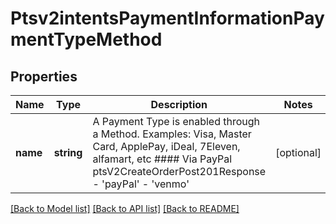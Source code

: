 # Ptsv2intentsPaymentInformationPaymentTypeMethod

## Properties
Name | Type | Description | Notes
------------ | ------------- | ------------- | -------------
**name** | **string** | A Payment Type is enabled through a Method. Examples: Visa, Master Card, ApplePay, iDeal, 7Eleven, alfamart, etc #### Via PayPal ptsV2CreateOrderPost201Response   - &#39;payPal&#39;   - &#39;venmo&#39; | [optional] 

[[Back to Model list]](../README.md#documentation-for-models) [[Back to API list]](../README.md#documentation-for-api-endpoints) [[Back to README]](../README.md)


